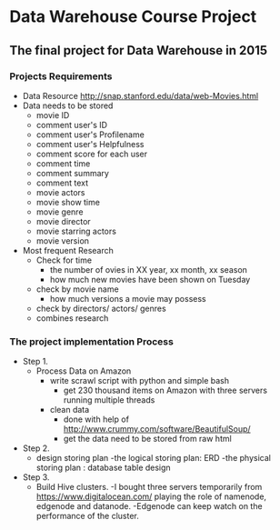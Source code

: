 # Data Warehouse Course Project 
## The final project for Data Warehouse in 2015
### Projects Requirements
- Data Resource
http://snap.stanford.edu/data/web-Movies.html
- Data needs to be stored
  - movie ID
  - comment user's ID
  - comment user's Profilename
  - comment user's Helpfulness
  - comment score for each user
  - comment time
  - comment summary
  - comment text
  - movie actors
  - movie show time
  - movie genre
  - movie director
  - movie starring actors 
  - movie version
- Most frequent Research
  - Check for time
    * the number of ovies in XX year, xx month, xx season
    * how much new movies have been shown on Tuesday
  - check by movie name
    * how much versions a movie may possess
  - check by directors/ actors/ genres
  - combines research

### The project implementation Process
- Step 1. 
  - Process Data on Amazon
    - write scrawl script with python and simple bash
      * get 230 thousand items on Amazon with three servers running multiple threads
    - clean data
      * done with help of http://www.crummy.com/software/BeautifulSoup/
      * get the data need to be stored from raw html
- Step 2.
  - design storing plan
    -the logical storing plan: ERD
    -the physical storing plan : database table design
- Step 3.
  - Build Hive clusters.
    -I bought three servers temporarily from https://www.digitalocean.com/ playing the role of namenode, edgenode and datanode.
    -Edgenode can keep watch on the performance of the cluster.
  
